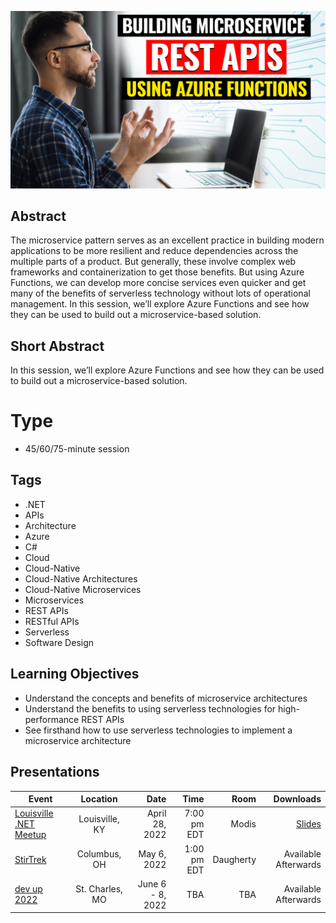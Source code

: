 ![Building Microservice REST APIs Using Azure Functions](Thumbnail.jpg)

## Abstract
The microservice pattern serves as an excellent practice in building modern applications to be more resilient and reduce dependencies across the multiple parts of a product. But generally, these involve complex web frameworks and containerization to get those benefits. But using Azure Functions, we can develop more concise services even quicker and get many of the benefits of serverless technology without lots of operational management. In this session, we’ll explore Azure Functions and see how they can be used to build out a microservice-based solution.

## Short Abstract
In this session, we’ll explore Azure Functions and see how they can be used to build out a microservice-based solution.

# Type
* 45/60/75-minute session

## Tags
* .NET
* APIs
* Architecture
* Azure
* C#
* Cloud
* Cloud-Native
* Cloud-Native Architectures
* Cloud-Native Microservices
* Microservices
* REST APIs
* RESTful APIs
* Serverless
* Software Design

## Learning Objectives
* Understand the concepts and benefits of microservice architectures
* Understand the benefits to using serverless technologies for high-performance REST APIs
* See firsthand how to use serverless technologies to implement a microservice architecture

## Presentations

| Event | Location | Date | Time | Room | Downloads |
|-------|:--------:|-----:|-----:|-----:|----------:|
| [Louisville .NET Meetup](https://www.meetup.com/Louisville-DotNet/events/285367376/) | Louisville, KY | April 28, 2022 | 7:00 pm EDT | Modis | [Slides](https://github.com/TaleLearnCode/BuildingMicroserviceRESTAPIsUsingAzureFunctions/blob/main/Presentations/Building_Microservice_REST_APIs_Using_Azure_Functions-LouDotNet.pdf)
| [StirTrek](https://stirtrek.com/speakers/2022/Chad-Green.html#abstract) | Columbus, OH | May 6, 2022 | 1:00 pm EDT | Daugherty | Available Afterwards |
| [dev up 2022](https://www.devupconf.org/speakers/chad-green) | St. Charles, MO | June 6 - 8, 2022 | TBA | TBA | Available Afterwards |